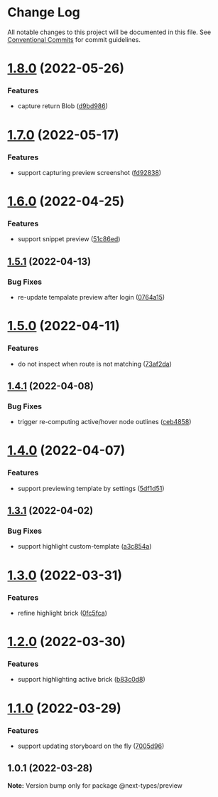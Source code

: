 # Change Log

All notable changes to this project will be documented in this file.
See [Conventional Commits](https://conventionalcommits.org) for commit guidelines.

# [1.8.0](https://github.com/easyops-cn/next-basics/compare/@next-types/preview@1.7.0...@next-types/preview@1.8.0) (2022-05-26)


### Features

* capture return Blob ([d9bd986](https://github.com/easyops-cn/next-basics/commit/d9bd98607f546cfc8bf712ebf833e9e39905048f))





# [1.7.0](https://github.com/easyops-cn/next-basics/compare/@next-types/preview@1.6.0...@next-types/preview@1.7.0) (2022-05-17)


### Features

* support capturing preview screenshot ([fd92838](https://github.com/easyops-cn/next-basics/commit/fd928388cb71d0cfb9ce97496a1c381725634ccd))





# [1.6.0](https://github.com/easyops-cn/next-basics/compare/@next-types/preview@1.5.1...@next-types/preview@1.6.0) (2022-04-25)


### Features

* support snippet preview ([51c86ed](https://github.com/easyops-cn/next-basics/commit/51c86ed433cdc5fd23d1c96c926701eafc27a624))





## [1.5.1](https://github.com/easyops-cn/next-basics/compare/@next-types/preview@1.5.0...@next-types/preview@1.5.1) (2022-04-13)


### Bug Fixes

* re-update tempalate preview after login ([0764a15](https://github.com/easyops-cn/next-basics/commit/0764a1571c7b3c1cc14701bb3c95b89e0372ee87))





# [1.5.0](https://github.com/easyops-cn/next-basics/compare/@next-types/preview@1.4.1...@next-types/preview@1.5.0) (2022-04-11)


### Features

* do not inspect when route is not matching ([73af2da](https://github.com/easyops-cn/next-basics/commit/73af2da0cf0a5097e7cf44b2c5fa99df03a22291))





## [1.4.1](https://github.com/easyops-cn/next-basics/compare/@next-types/preview@1.4.0...@next-types/preview@1.4.1) (2022-04-08)


### Bug Fixes

* trigger re-computing active/hover node outlines ([ceb4858](https://github.com/easyops-cn/next-basics/commit/ceb4858f5ec96304f52260c77bbea0452e344c64))





# [1.4.0](https://github.com/easyops-cn/next-basics/compare/@next-types/preview@1.3.1...@next-types/preview@1.4.0) (2022-04-07)


### Features

* support previewing template by settings ([5df1d51](https://github.com/easyops-cn/next-basics/commit/5df1d51d05a554958f47c11d2dc3fdf111cda28c))





## [1.3.1](https://github.com/easyops-cn/next-basics/compare/@next-types/preview@1.3.0...@next-types/preview@1.3.1) (2022-04-02)


### Bug Fixes

* support highlight custom-template ([a3c854a](https://github.com/easyops-cn/next-basics/commit/a3c854af9c5056c41159497de716ec1d74a1cef1))





# [1.3.0](https://github.com/easyops-cn/next-basics/compare/@next-types/preview@1.2.0...@next-types/preview@1.3.0) (2022-03-31)


### Features

* refine highlight brick ([0fc5fca](https://github.com/easyops-cn/next-basics/commit/0fc5fca275987819cd718e904feceb3598051e2d))





# [1.2.0](https://github.com/easyops-cn/next-basics/compare/@next-types/preview@1.1.0...@next-types/preview@1.2.0) (2022-03-30)


### Features

* support highlighting active brick ([b83c0d8](https://github.com/easyops-cn/next-basics/commit/b83c0d8c4443fc20d4fc9afede96c6190c299971))





# [1.1.0](https://github.com/easyops-cn/next-basics/compare/@next-types/preview@1.0.1...@next-types/preview@1.1.0) (2022-03-29)


### Features

* support updating storyboard on the fly ([7005d96](https://github.com/easyops-cn/next-basics/commit/7005d96d23f975b089ecf8f9ec208991735924bb))





## 1.0.1 (2022-03-28)

**Note:** Version bump only for package @next-types/preview
